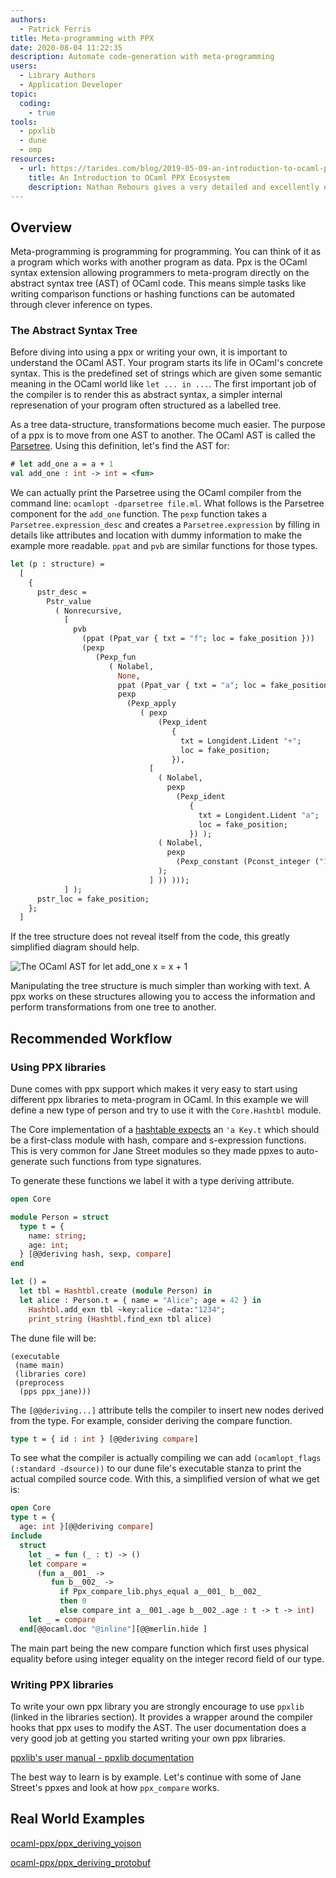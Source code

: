 ```yaml
---
authors:
  - Patrick Ferris
title: Meta-programming with PPX 
date: 2020-08-04 11:22:35
description: Automate code-generation with meta-programming
users:
  - Library Authors
  - Application Developer
topic: 
  coding: 
    - true
tools:
  - ppxlib
  - dune
  - omp
resources: 
  - url: https://tarides.com/blog/2019-05-09-an-introduction-to-ocaml-ppx-ecosystem
    title: An Introduction to OCaml PPX Ecosystem
    description: Nathan Rebours gives a very detailed and excellently explained guide to writing your own ppx using ppxlib
---
```


## Overview

Meta-programming is programming for programming. You can think of it as a program which works with another program as data. Ppx is the OCaml syntax extension allowing programmers to meta-program directly on the abstract syntax tree (AST) of OCaml code. This means simple tasks like writing comparison functions or hashing functions can be automated through clever inference on types. 

### The Abstract Syntax Tree 

Before diving into using a ppx or writing your own, it is important to understand the OCaml AST. Your program starts its life in OCaml's concrete syntax. This is the predefined set of strings which are given some semantic meaning in the OCaml world like `let ... in ...`. The first important job of the compiler is to render this as abstract syntax, a simpler internal represenation of your program often structured as a labelled tree. 

As a tree data-structure, transformations become much easier. The purpose of a ppx is to move from one AST to another. The OCaml AST is called the [Parsetree](https://github.com/ocaml/ocaml/blob/trunk/parsing/parsetree.mli). Using this definition, let's find the AST for:

```ocaml
# let add_one a = a + 1 
val add_one : int -> int = <fun>
```

We can actually print the Parsetree using the OCaml compiler from the command line: `ocamlopt -dparsetree file.ml`. What follows is the Parsetree component for the `add_one` function. The `pexp` function takes a `Parsetree.expression_desc` and creates a `Parsetree.expression` by filling in details like attributes and location with dummy information to make the example more readable. `ppat` and `pvb` are similar functions for those types. 

<!-- $MDX file=examples/parsetree/main.ml,part=1 -->
```ocaml
let (p : structure) =
  [
    {
      pstr_desc =
        Pstr_value
          ( Nonrecursive,
            [
              pvb
                (ppat (Ppat_var { txt = "f"; loc = fake_position }))
                (pexp
                   (Pexp_fun
                      ( Nolabel,
                        None,
                        ppat (Ppat_var { txt = "a"; loc = fake_position }),
                        pexp
                          (Pexp_apply
                             ( pexp
                                 (Pexp_ident
                                    {
                                      txt = Longident.Lident "+";
                                      loc = fake_position;
                                    }),
                               [
                                 ( Nolabel,
                                   pexp
                                     (Pexp_ident
                                        {
                                          txt = Longident.Lident "a";
                                          loc = fake_position;
                                        }) );
                                 ( Nolabel,
                                   pexp
                                     (Pexp_constant (Pconst_integer ("1", None)))
                                 );
                               ] )) )));
            ] );
      pstr_loc = fake_position;
    };
  ]
```

If the tree structure does not reveal itself from the code, this greatly simplified diagram should help.

![The OCaml AST for let add_one x = x + 1](/images/parsetree.png)

Manipulating the tree structure is much simpler than working with text. A ppx works on these structures allowing you to access the information and perform transformations from one tree to another. 

## Recommended Workflow

### Using PPX libraries

Dune comes with ppx support which makes it very easy to start using different ppx libraries to meta-program in OCaml. In this example we will define a new type of person and try to use it with the `Core.Hashtbl` module.

The Core implementation of a [hashtable expects](https://github.com/janestreet/base/blob/master/src/hashtbl_intf.ml#L425) an `'a Key.t` which should be a first-class module with hash, compare and s-expression functions. This is very common for Jane Street modules so they made ppxes to auto-generate such functions from type signatures. 

To generate these functions we label it with a type deriving attribute.

<!-- $MDX file=examples/ppx_jane/main.ml -->
```ocaml
open Core

module Person = struct 
  type t = {
    name: string;
    age: int;
  } [@@deriving hash, sexp, compare]
end 

let () = 
  let tbl = Hashtbl.create (module Person) in 
  let alice : Person.t = { name = "Alice"; age = 42 } in 
    Hashtbl.add_exn tbl ~key:alice ~data:"1234"; 
    print_string (Hashtbl.find_exn tbl alice)
```

The dune file will be:

<!-- $MDX file=examples/ppx_jane/dune -->
```
(executable
 (name main)
 (libraries core)
 (preprocess
  (pps ppx_jane)))
```

The `[@@deriving...]` attribute tells the compiler to insert new nodes derived from the type. For example, consider deriving the compare function. 

```ocaml
type t = { id : int } [@@deriving compare]
```

To see what the compiler is actually compiling we can add `(ocamlopt_flags (:standard -dsource))` to our dune file's executable stanza to print the actual compiled source code. With this, a simplified version of what we get is:

```ocaml
open Core
type t = {
  age: int }[@@deriving compare]
include
  struct
    let _ = fun (_ : t) -> ()
    let compare =
      (fun a__001_ ->
         fun b__002_ ->
           if Ppx_compare_lib.phys_equal a__001_ b__002_
           then 0
           else compare_int a__001_.age b__002_.age : t -> t -> int)
    let _ = compare
  end[@@ocaml.doc "@inline"][@@merlin.hide ]
```

The main part being the new compare function which first uses physical equality before using integer equality on the integer record field of our type. 

### Writing PPX libraries

To write your own ppx library you are strongly encourage to use `ppxlib` (linked in the libraries section). It provides a wrapper around the compiler hooks that ppx uses to modify the AST. The user documentation does a very good job at getting you started writing your own ppx libraries. 

[ppxlib's user manual - ppxlib documentation](https://ppxlib.readthedocs.io/en/latest/)

The best way to learn is by example. Let's continue with some of Jane Street's ppxes and look at how `ppx_compare` works. 

## Real World Examples

[ocaml-ppx/ppx_deriving_yojson](https://github.com/ocaml-ppx/ppx_deriving_yojson)

[ocaml-ppx/ppx_deriving_protobuf](https://github.com/ocaml-ppx/ppx_deriving_protobuf)
